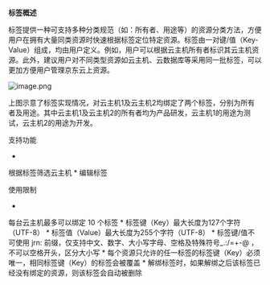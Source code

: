 **标签概述**

标签提供一种可支持多种分类规范（如：所有者、用途等）的资源分类方法，方便用户在拥有大量同类资源时快速根据标签定位特定资源。标签由一对键/值（Key-Value）组成，均由用户定义。例如，用户可以根据云主机所有者标识其云主机资源。此外，建议用户对不同类型资源如云主机、云数据库等采用同一批标签，可以更加方便用户管理京东云上资源。

![image.png](https://img1.jcloudcs.com/cms/7ec44773-6f99-4ce5-914d-7ee93380a17920180515212314.png "image.png")

上图示意了标签实现情况，对云主机1及云主机2均绑定了两个标签，分别为所有者及用途。其中云主机1及云主机2的所有者均为产品研发，云主机1的用途为测试，云主机2的用途为开发。

支持功能

* 
根据标签筛选云主机
* 
编辑标签

使用限制

* 
每台云主机最多可以绑定 10 个标签
* 
标签键（Key）最大长度为127个字符（UTF-8）
* 
标签值（Value）最大长度为255个字符（UTF-8）
* 
标签键/值不可使用 jrn: 前缀，仅支持中文、数字、大小写字母、空格及特殊符号_.:/=+-@ ，不可以空格开头，区分大小写
* 
每个资源只允许的任一标签的标签键（Key）必须唯一，相同标签键（Key）的标签会被覆盖
* 
解绑标签时，如果解绑之后该标签已经没有绑定的资源，则该标签会自动被删除